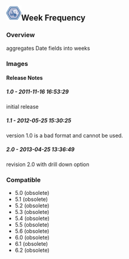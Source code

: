 ## <img src='./logo.jpg' width='40' height='40'>Week Frequency

### Overview
aggregates Date fields into weeks
### Images




#### Release Notes

##### 1.0 - 2011-11-16 16:53:29
initial release
##### 1.1 - 2012-05-25 15:30:25
version 1.0 is a bad format and cannot be used. 
##### 2.0 - 2013-04-25 13:36:49
revision 2.0 with drill down option
### Compatible
 -  5.0 (obsolete)
 -   5.1 (obsolete)
 -   5.2 (obsolete)
 -   5.3 (obsolete)
 -   5.4 (obsolete)
 -   5.5 (obsolete)
 -   5.6 (obsolete)
 -   6.0 (obsolete)
 -   6.1 (obsolete)
 -   6.2 (obsolete)